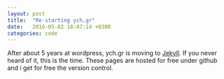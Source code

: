 ```yaml
---
layout: post
title:  "Re-starting ych.gr"
date:   2016-05-02 18:47:14 +0300
categories: code
---
```


After about 5 years at wordpress, ych.gr is moving to [Jekyll][jekyll-home]. If you never heard of it, this is the time. These pages are hosted for free under github and i get for free the version control.


[jekyll-home]: http://jekyllrb.com/
[jekyll-docs]: http://jekyllrb.com/docs/home
[jekyll-gh]:   https://github.com/jekyll/jekyll
[jekyll-talk]: https://talk.jekyllrb.com/
